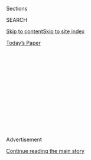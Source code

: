 <div id="app">

<div>

<div>

<div>

<div class="NYTAppHideMasthead css-1q2w90k e1suatyy0">

<div class="section css-ui9rw0 e1suatyy2">

<div class="css-eph4ug er09x8g0">

<div class="css-6n7j50">

</div>

<span class="css-1dv1kvn">Sections</span>

<div class="css-10488qs">

<span class="css-1dv1kvn">SEARCH</span>

</div>

[Skip to content](#site-content)[Skip to site
index](#site-index)

</div>

<div class="css-10698na e1huz5gh0">

</div>

</div>

<div id="masthead-bar-one" class="section hasLinks css-15hmgas e1csuq9d3">

<div class="css-uqyvli e1csuq9d0">

</div>

<div class="css-1uqjmks e1csuq9d1">

</div>

<div class="css-9e9ivx">

[](https://myaccount.nytimes3xbfgragh.onion/auth/login?response_type=cookie&client_id=vi)

</div>

<div class="css-1bvtpon e1csuq9d2">

[Today’s
Paper](https://www.nytimes3xbfgragh.onion/section/todayspaper)

</div>

</div>

</div>

</div>

<div data-aria-hidden="false">

<div id="site-content" data-role="main">

<div>

<div class="css-1aor85t" style="opacity:0.000000001;z-index:-1;visibility:hidden">

<div class="css-1hqnpie">

<div class="css-epjblv">

<span class="css-17xtcya">[Opinion](/section/opinion)</span><span class="css-x15j1o">|</span><span class="css-fwqvlz">Baba
Yaga on the
Ganges</span>

</div>

<div class="css-k008qs">

<div class="css-1iwv8en">

<span class="css-18z7m18"></span>

<div>

</div>

</div>

<span class="css-1n6z4y">https://nyti.ms/2kPIpyj</span>

<div class="css-1705lsu">

<div class="css-4xjgmj">

<div class="css-4skfbu" data-role="toolbar" data-aria-label="Social Media Share buttons, Save button, and Comments Panel with current comment count" data-testid="share-tools">

  - 
  - 
  - 
  - 
    
    <div class="css-6n7j50">
    
    </div>

  - 

</div>

</div>

</div>

</div>

</div>

</div>

<div id="NYT_TOP_BANNER_REGION" class="css-13pd83m">

</div>

<div id="top-wrapper" class="css-1sy8kpn">

<div id="top-slug" class="css-l9onyx">

Advertisement

</div>

[Continue reading the main
story](#after-top)

<div class="ad top-wrapper" style="text-align:center;height:100%;display:block;min-height:250px">

<div id="top" class="place-ad" data-position="top" data-size-key="top">

</div>

</div>

<div id="after-top">

</div>

</div>

<div id="sponsor-wrapper" class="css-1hyfx7x">

<div id="sponsor-slug" class="css-19vbshk">

Supported by

</div>

[Continue reading the main
story](#after-sponsor)

<div id="sponsor" class="ad sponsor-wrapper" style="text-align:center;height:100%;display:block">

</div>

<div id="after-sponsor">

</div>

</div>

<div class="css-v5btjw etb61u70">

<div class="css-v05ibm etb61u71">

[Opinion](/section/opinion)

</div>

</div>

[Red Century](/column/red-century "Red Century")

<div class="css-1vkm6nb ehdk2mb0">

# Baba Yaga on the Ganges

</div>

<div class="css-xt80pu e12qa4dv0">

<div class="css-18e8msd">

<div class="css-vp77d3 epjyd6m0">

<div class="css-1baulvz">

By <span class="css-1baulvz last-byline" itemprop="name">Palash Krishna
Mehrotra</span>

</div>

</div>

  - Oct. 14,
    2017

  - 
    
    <div class="css-4xjgmj">
    
    <div class="css-d8bdto" data-role="toolbar" data-aria-label="Social Media Share buttons, Save button, and Comments Panel with current comment count" data-testid="share-tools">
    
      - 
      - 
      - 
      - 
        
        <div class="css-6n7j50">
        
        </div>
    
      - 
    
    </div>
    
    </div>

</div>

</div>

<div class="css-79elbk" data-testid="photoviewer-wrapper">

<div class="css-z3e15g" data-testid="photoviewer-wrapper-hidden">

</div>

<div class="css-1a48zt4 ehw59r15" data-testid="photoviewer-children">

![](https://static01.graylady3jvrrxbe.onion/images/2017/10/14/opinion/14mehrota-nyt/14mehrotaWeb-articleLarge.jpg?quality=75&auto=webp&disable=upscale)

</div>

</div>

<div class="section meteredContent css-1r7ky0e" name="articleBody" itemprop="articleBody">

<div class="css-1fanzo5 StoryBodyCompanionColumn">

<div class="css-53u6y8">

Allahabad, INDIA — I grew up in Allahabad, a city in northern India on
the banks of the Ganges, in the 1980s. Not much happened there, apart
from the two seasonal festivals — Holi, which marks the end of winter,
and Diwali, the greeter at winter’s doorstep.

The rest of the world was far away. There was little world history
taught to us in school; the curriculum was insularly devoted to India’s
freedom struggle. We were faintly aware of the Cold War, that India was
friendly with the Soviet Union, that an Indian astronaut had gone into
space with a couple of Russians.

Two cultural events made Allahabad come alive — the release of a new
Bollywood movie, and the arrival of a Soviet Book Exhibition.

It was the age of benign propaganda and the Soviets were winning. Though
India was proclaimed to be non-aligned throughout the Cold War, it
leaned heavily toward the Soviet Union. India followed the socialist
economic model and the Soviets invested significantly in India — from
defense to infrastructure.

</div>

</div>

<div class="css-1fanzo5 StoryBodyCompanionColumn">

<div class="css-53u6y8">

My father grew up in Bhilai, a town in central India where the Russians
were helping set up a steel plant. One afternoon some Russian officials
arrived, chairs were hurriedly pulled together and photographs taken. No
words were exchanged but everyone smiled for the camera. A photograph
appeared in the next issue of Sovietland magazine, underlining the
bonhomie between Russian and Indian families.

Indians were paranoid about Americans meddling in our internal political
affairs. In Allahabad, the rumor was that the Americans sucked out the
vitamins from the rice before sending it as aid to India.

The Soviets we loved. When printing technology in India was restricted
to black and white, Russia bamboozled us with colorful comics and
magazines. Russian ballets and circuses performed in Indian cities and
were broadcast frequently on Indian state television.

Soviet cultural centers were active social hubs in Indian cities,
offering lessons in music, dance and chess. Russians loved Bollywood.
Raj Kapoor, who made and starred in musicals about simple-hearted
characters smiling in the face of adversity, would be greeted with
rousing receptions in the Soviet Union.

The Soviet Book Exhibition would cram a vast ground in the center of
town with stalls selling books and magazines, for all ages, in English
and various Indian languages. Sovietland magazine was published in 13
Indian languages. It carried pictures of Soviet life, of collective
farming, and Indo-Soviet collaborations on projects like the Bhilai
steel plant.

</div>

</div>

<div class="css-1fanzo5 StoryBodyCompanionColumn">

<div class="css-53u6y8">

Soviet books were inexpensive and beautifully produced on glossy art
paper. Their low cost and great production value matched the preferred
phrase of socialist India: “cheap and best.”

The comparatively meek American cultural effort was largely restricted
to sending complimentary copies of Span magazine to university
professors. My father, a poet who taught English literature at Allahabad
University, received a copy of Span. It had pictures of cheeseburgers
studded with sesame seeds and of geometry-box corn fields.

A typical issue would have Ronald Reagan on the cover, a short story by
John Gardner, photographs by Ansel Adams, a debate on America’s nuclear
strategy, and a long piece on America’s search for natural gas.

“The Russians are way ahead of the Americans in their hide-and-seek
game... They strike at the grass roots,” an essay in The Christian
Science Monitor noted in 1982. “They are in touch with the masses, not
with the elite.”

After the book exhibitions, a traveling van stocked with Russian
classics would snake its way through the lanes of Allahabad and other
small towns across India.

Russian children’s literature is believed to have blurred the lines
between propaganda and art, perhaps like no other children’s literature.
I don’t remember any disreputable titles that glorified electrification
and agriculture. I read numerous folk tales and children’s books printed
by Moscow publishers — Raduga and Progress.

</div>

</div>

<div class="css-1fanzo5 StoryBodyCompanionColumn">

<div class="css-53u6y8">

I had begun to read The Hardy Boys series, Nancy Drew and Enid Blyton by
the time the Soviet books arrived. Even as a kid, one could make out
that the American and English books were written to a formula. After a
while one wasn’t reading these for the story but for the salivating
descriptions of food — the exotic buttered scones and ginger beer in
Blyton’s family-farm dramas; the ice cream sodas in Archie comics.

Food and propaganda were curiously missing from the Russian books.
Alexander Raskin’s “When Daddy Was a Little Boy” was first published in
1966. It is a quietly funny, comically grotesque memoir of growing up: a
boy gets bitten by a dog on both cheeks.

I found some echoes of my Indian childhood in the Russian tales. Reading
obsessively, even under the blanket; disliking and not eating bread;
going for piano or sitar lessons, even when you had no talent; the
emphasis on good handwriting; making silly verses and reciting them
unbidden to every visitor. Arrogance was to be avoided at all costs.

The couples in the folk tales were either childless, or aging with
beautiful unmarried daughters. Some stories centered on grandmothers
living with granddaughters. There was a touch of the macabre: two
sisters kill their third sister out of malice before the redemptive
power of magic revives her. I came across words I didn’t understand:
*sarafans*, *kavach*. It didn’t matter.

In those throbbing, feral stories, I encountered Baba Yaga, the
quintessential Russian witch. At times, she lived in the middle of the
forest in a rotating cabin; at others, in “a great house of white stone
with forty-one pillars at the gate.”

Not all folk tales ended with a neat moral. Many were about the
constantly varying kaleidoscope of human nature. The miser borrows a
kopeck from a peasant to give to a beggar. The dogged peasant keeps
after the miser; he wants his kopeck back. Both keep outwitting the
other. By the end of the tale, both men are richer due to the peasant’s
cleverness. The naïve and yet not-so-naïve peasant still worries about
the kopeck he lent the miser.

The Russians came to India and distributed their stories virtually for
free. If this was propaganda, no one has bad memories of imbibing it.

My favorite part of the evening, after having shopped for twenty
hard-bound books for ten rupees at the Soviet Book Exhibition, was to go
to Hotstuff, the only American-style joint in town. I would leaf through
the illustrations by Igor Yershov, listen to Wham, drink a strawberry
shake and eat a Big Boy burger.

</div>

</div>

</div>

<div>

</div>

<div>

</div>

<div>

</div>

<div>

<div id="bottom-wrapper" class="css-1ede5it">

<div id="bottom-slug" class="css-l9onyx">

Advertisement

</div>

[Continue reading the main
story](#after-bottom)

<div id="bottom" class="ad bottom-wrapper" style="text-align:center;height:100%;display:block;min-height:90px">

</div>

<div id="after-bottom">

</div>

</div>

</div>

</div>

</div>

## Site Index

<div>

</div>

## Site Information Navigation

  - [© <span>2020</span> <span>The New York Times
    Company</span>](https://help.nytimes3xbfgragh.onion/hc/en-us/articles/115014792127-Copyright-notice)

<!-- end list -->

  - [NYTCo](https://www.nytco.com/)
  - [Contact
    Us](https://help.nytimes3xbfgragh.onion/hc/en-us/articles/115015385887-Contact-Us)
  - [Work with us](https://www.nytco.com/careers/)
  - [Advertise](https://nytmediakit.com/)
  - [T Brand Studio](http://www.tbrandstudio.com/)
  - [Your Ad
    Choices](https://www.nytimes3xbfgragh.onion/privacy/cookie-policy#how-do-i-manage-trackers)
  - [Privacy](https://www.nytimes3xbfgragh.onion/privacy)
  - [Terms of
    Service](https://help.nytimes3xbfgragh.onion/hc/en-us/articles/115014893428-Terms-of-service)
  - [Terms of
    Sale](https://help.nytimes3xbfgragh.onion/hc/en-us/articles/115014893968-Terms-of-sale)
  - [Site
    Map](https://spiderbites.nytimes3xbfgragh.onion)
  - [Help](https://help.nytimes3xbfgragh.onion/hc/en-us)
  - [Subscriptions](https://www.nytimes3xbfgragh.onion/subscription?campaignId=37WXW)

</div>

</div>

</div>

</div>
